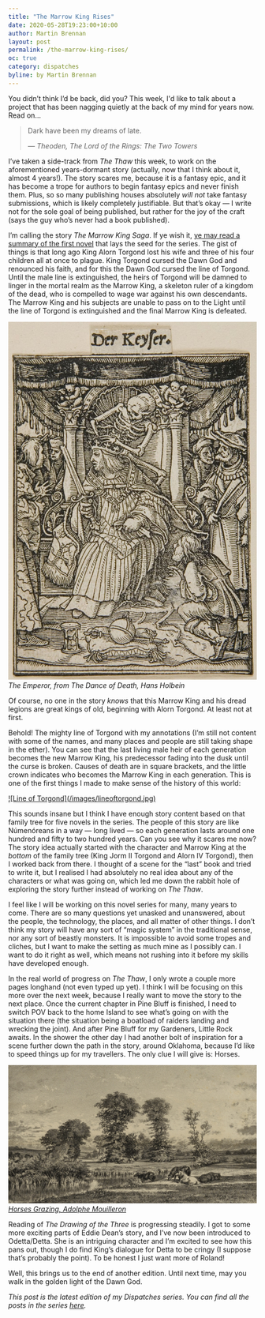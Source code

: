 ```yaml
---
title: "The Marrow King Rises"
date: 2020-05-28T19:23:00+10:00
author: Martin Brennan
layout: post
permalink: /the-marrow-king-rises/
oc: true
category: dispatches
byline: by Martin Brennan
---
```


You didn’t think I’d be back, did you? This week, I'd like to talk about a project that has been nagging quietly at the back of my mind for years now. Read on...

<!--more-->

<blockquote class="hero">
    <p>Dark have been my dreams of late.</p>
    <cite>— Theoden, The Lord of the Rings: The Two Towers</cite>
</blockquote>

I’ve taken a side-track from _The Thaw_ this week, to work on the aforementioned years-dormant story (actually, now that I think about it, almost 4 years!). The story scares me, because it is a fantasy epic, and it has become a trope for authors to begin fantasy epics and never finish them. Plus, so so many publishing houses absolutely _will not_ take fantasy submissions, which is likely completely justifiable. But that’s okay — I write not for the sole goal of being published, but rather for the joy of the craft (says the guy who’s never had a book published).

I’m calling the story _The Marrow King Saga_. If ye wish it, [ye may read a summary of the first novel](/assets/torgond.txt) that lays the seed for the series. The gist of things is that long ago King Alorn Torgond lost his wife and three of his four children all at once to plague. King Torgond cursed the Dawn God and renounced his faith, and for this the Dawn God cursed the line of Torgond. Until the male line is extinguished, the heirs of Torgond will be damned to linger in the mortal realm as the Marrow King, a skeleton ruler of a kingdom of the dead, who is compelled to wage war against his own descendants. The Marrow King and his subjects are unable to pass on to the Light until the line of Torgond is extinguished and the final Marrow King is defeated.

<div class="centerimage">
<p>
<img src="/images/skeletonemperor.jpg" alt="The Emperor, from The Dance of Death, Hans Holbein" />
<cite>The Emperor, from The Dance of Death, Hans Holbein</cite>
</p>
</div>

Of course, no one in the story _knows_ that this Marrow King and his dread legions are great kings of old, beginning with Alorn Torgond. At least not at first.

Behold! The mighty line of Torgond with my annotations (I’m still not content with some of the names, and many places and people are still taking shape in the ether). You can see that the last living male heir of each generation becomes the new Marrow King, his predecessor fading into the dusk until the curse is broken. Causes of death are in square brackets, and the little crown indicates who becomes the Marrow King in each generation. This is one of the first things I made to make sense of the history of this world:

<a href="/images/lineoftorgond.jpg" style="border: 0">
  ![Line of Torgond](/images/lineoftorgond.jpg)
</a>

This sounds insane but I think I have enough story content based on that family tree for five novels in the series. The people of this story are like Númenóreans in a way — long lived — so each generation lasts around one hundred and fifty to two hundred years. Can you see why it scares me now? The story idea actually started with the character and Marrow King at the _bottom_ of the family tree (King Jorm II Torgond and Alorn IV Torgond), then I worked back from there. I thought of a scene for the “last” book and tried to write it, but I realised I had absolutely no real idea about any of the characters or what was going on, which led me down the rabbit hole of exploring the story further instead of working on _The Thaw_.

I feel like I will be working on this novel series for many, many years to come. There are so many questions yet unasked and unanswered, about the people, the technology, the places, and all matter of other things. I don’t think my story will have any sort of “magic system” in the traditional sense, nor any sort of beastly monsters. It is impossible to avoid some tropes and cliches, but I want to make the setting as much mine as I possibly can. I want to do it right as well, which means not rushing into it before my skills have developed enough.

In the real world of progress on _The Thaw_, I only wrote a couple more pages longhand (not even typed up yet). I think I will be focusing on this more over the next week, because I really want to move the story to the next place. Once the current chapter in Pine Bluff is finished, I need to switch POV back to the home Island to see what’s going on with the situation there (the situation being a boatload of raiders landing and wrecking the joint). And after Pine Bluff for my Gardeners, Little Rock awaits. In the shower the other day I had another bolt of inspiration for a scene further down the path in the story, around Oklahoma, because I’d like to speed things up for my travellers. The only clue I will give is: Horses.

![Horses](/images/horses.jpg)
<cite>[Horses Grazing, Adolphe Mouilleron](https://www.si.edu/object/horses-grazing:saam_1967.14.56)</cite>

Reading of _The Drawing of the Three_ is progressing steadily. I got to some more exciting parts of Eddie Dean’s story, and I’ve now been introduced to Odetta/Detta. She is an intriguing character and I’m excited to see how this pans out, though I do find King’s dialogue for Detta to be cringy (I suppose that’s probably the point). To be honest I just want more of Roland!

Well, this brings us to the end of another edition. Until next time, may you walk in the golden light of the Dawn God.

_This post is the latest edition of my Dispatches series. You can find all the posts in the series [here](/dispatches)._